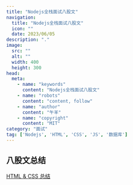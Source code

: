 ```yaml
---
title: "Nodejs全栈面试八股文"
navigation:
  title: "Nodejs全栈面试八股文"
  icon: ""
  date: 2023/06/05
description: "."
image:
  src: ""
  alt: ""
  width: 400
  height: 300
head:
  meta:
    - name: "keywords"
      content: "Nodejs全栈面试八股文"
    - name: "robots"
      content: "content, follow"
    - name: "author"
      content: "午羊"
    - name: "copyright"
      content: "MIT"
category: "面试"
tag: ['Nodejs', 'HTML', 'CSS', 'JS', '数据库']
---
```


## 八股文总结

[HTML & CSS 总结](/posts/front-web-interview-html-css)